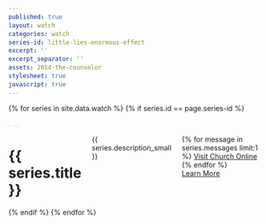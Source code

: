 ```yaml
---
published: true
layout: watch
categories: watch
series-id: little-lies-enormous-effect
excerpt: ''
excerpt_separator: ''
assets: 2014-the-counselor
stylesheet: true
javascript: true
---
```


{% for series in site.data.watch %}
{% if series.id == page.series-id %}

<div class="person-1-test"></div>

<div class="page-section section-first section-light">
  <img src="/images/watch/2014-the-counselor/couch.png" width="1" height="1" border="0" alt="Preload" />
  <img src="/images/watch/2014-the-counselor/person-1.png" width="1" height="1" border="0" alt="Preload" />
  <img src="/images/watch/2014-the-counselor/person-2.png" width="1" height="1" border="0" alt="Preload" />
  <img src="/images/watch/2014-the-counselor/person-1-thin.png" width="1" height="1" border="0" alt="Preload" />
  <img src="/images/watch/2014-the-counselor/person-2-thin.png" width="1" height="1" border="0" alt="Preload" />

  <div class="the-counselor-1 contain">
    <div class="inner">
    </div>
    <div class="slide-1">
      <div class="row">
        <div class="medium-7 columns">
          <h1>{{ series.title }}</h1>
          <p>{{ series.description_small }}</p>
          <p>
            {% for message in series.messages limit:1 %}
            <a href="javascript:void(0);"
               class=""
               data-video-player="{{message.video}}"
               onclick="ga('send', 'event', 'Series', 'Click', 'Live');">
               Visit Church Online <span data-churchonline-counter></span> <i class="icon icon-play"></i>
            </a>
            {% endfor %}
            <br />
            <a href="#"
               class="learn-more"
               onclick="ga('send', 'event', 'Series', 'Click', 'Learn More');">
               Learn More <i class="icon icon-play"></i>
            </a>
          </p>
        </div>
      </div>
    </div>
    <div class="animation-elements">
      <div class="couch"></div>
      <div class="person" style="opacity:0;"></div>
      <blockquote class="quote-1" style="display:none;">
        <p>“Why am I so afraid?”</p>
      </blockquote>
      <blockquote class="quote-2" style="display:none;">
        <p>“Why do I doubt?”</p>
      </blockquote>
      <blockquote class="quote-3" style="display:none;">
        <p>Our questions reveal more about our faith than our curiosities.</p>
      </blockquote>
    </div>
  </div>
</div>
{% endif %}
{% endfor %}
